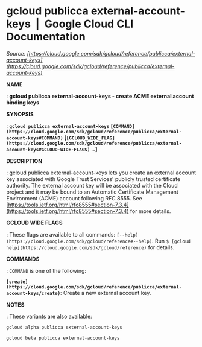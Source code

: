 # gcloud publicca external-account-keys  |  Google Cloud CLI Documentation

*Source: [https://cloud.google.com/sdk/gcloud/reference/publicca/external-account-keys](https://cloud.google.com/sdk/gcloud/reference/publicca/external-account-keys)*

**NAME**

: **gcloud publicca external-account-keys - create ACME external account binding keys**

**SYNOPSIS**

: **`gcloud publicca external-account-keys` `[COMMAND](https://cloud.google.com/sdk/gcloud/reference/publicca/external-account-keys#COMMAND)` [`[GCLOUD_WIDE_FLAG](https://cloud.google.com/sdk/gcloud/reference/publicca/external-account-keys#GCLOUD-WIDE-FLAGS) …`]**

**DESCRIPTION**

: gcloud publicca external-account-keys lets you create an external account key
associated with Google Trust Services' publicly trusted certificate authority.
The external account key will be associated with the Cloud project and it may be
bound to an Automatic Certificate Management Environment (ACME) account
following RFC 8555.
See [https://tools.ietf.org/html/rfc8555#section-7.3.4](https://tools.ietf.org/html/rfc8555#section-7.3.4)
for more details.

**GCLOUD WIDE FLAGS**

: These flags are available to all commands: `[--help](https://cloud.google.com/sdk/gcloud/reference#--help)`.
Run `$ [gcloud help](https://cloud.google.com/sdk/gcloud/reference)` for details.

**COMMANDS**

: ``COMMAND`` is one of the following:

**`[create](https://cloud.google.com/sdk/gcloud/reference/publicca/external-account-keys/create)`**:
Create a new external account key.

**NOTES**

: These variants are also available:

```
gcloud alpha publicca external-account-keys
```

```
gcloud beta publicca external-account-keys
```
